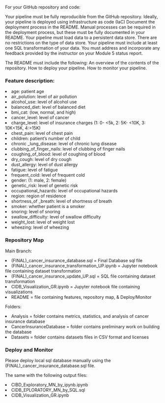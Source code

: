 For your GitHub repository and code:

Your pipeline must be fully reproducible from the GitHub repository.
    Ideally, your pipeline is deployed using infrastructure as code (IaC)
    Document the deployment process in the README.
    Manual processes can be required in the deployment process, but these must be fully documented in your README.
Your pipeline must load data to a persistent data store.
    There are no restrictions on the type of data store.
    Your pipeline must include at least one SQL transformation of your data.
You must address and incorporate any feedback provided by the instructor on your Module 5 status report.

The README must include the following:
    An overview of the contents of the repository.
    How to deploy your pipeline.
    How to monitor your pipeline.
    
    





    
### Feature description:

<li>age: patient age		
<li>air_polution: level of air pollution	
<li>alcohol_use: level of alcohol use	
<li>balanced_diet: level of balanced diet
<li>bmi_cat: (low, normal, and high)	
<li>cancer_level: level of cancer	
<li>charge_level: level of insurance charges (1: 0- <5k, 2: 5K- <10K, 3: 10K<15K, 4:>15K)
<li>chest_pain: level of chest pain	
<li>children: patient’s number of child	
<li>chronic _lung_disease: level of chronic lung disease
<li>clubbing_of_finger_nails: level of clubbing of finger nails
<li>coughing_of_blood: level of coughing of blood
<li>dry_cough: level of dry cough
<li>dust_allergy: level of dust allergy	
<li>fatigue: level of fatigue		
<li>frequent_cold: level of frequent cold
<li>gender: (1: male, 2: female)	
<li>genetic_risk: level of genetic risk
<li>occupational_hazards: level of occupational hazards
<li>region: region of residence	
<li>shortness_of _breath: level of shortness of breath
<li>smoker: whether patient is a smoker	
<li>snoring: level of snoring	
<li>swallow_difficulty: level of swallow difficulty
<li>weight_lost: level of weight lost
<li>wheezing: level of wheezing	




### Repository Map 

Main Branch:
<li>(FINAL)_cancer_insurance_database.sql = Final Database sql file
<li>(FINAL)_cancer_insurance_transformation_UP.ipynb = Jupyter notebook file containing dataset transformation
<li>(FINAL)_cancer_insurance_update_UP.sql = SQL file containing dataset transformation
<li>CIDB_Visualization_GR.ipynb = Jupyter notebook file containing visualizations
<li>README = file containing features, repository map, & Deploy/Monitor

Folders:
<li>Analysis = folder contains metrics, statistics, and analysis of cancer insurance database
<li>CancerInsuranceDatabase = folder contains preliminary work on building the database
<li>Datasets = folder contains datasets files in CSV format and licenses





### Deploy and Monitor

<p>Please deploy local sql database manually using the (FINAL)_cancer_insurance_database.sql file. 
<p>The same with the following output files:
    <li>CIBD_Exploratory_MN_by_ipynb.ipynb
    <li>CIDB_EPLORATORY_MN_by_SQL.sql
    <li>CIDB_Visualization_GR.ipynb







